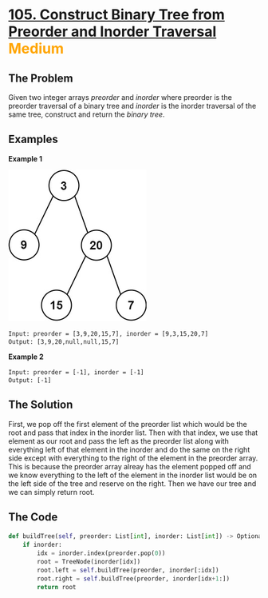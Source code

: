 # [105. Construct Binary Tree from Preorder and Inorder Traversal](https://leetcode.com/problems/construct-binary-tree-from-preorder-and-inorder-traversal/) <span style="color:orange">Medium</span>

## **The Problem**
Given two integer arrays *preorder* and *inorder* where preorder is the preorder traversal of a binary tree and *inorder* is the inorder traversal of the same tree, construct and return the *binary tree*.

## **Examples**
**Example 1**

![exampleImg](tree.jpg)
```
Input: preorder = [3,9,20,15,7], inorder = [9,3,15,20,7]
Output: [3,9,20,null,null,15,7]
```
**Example 2**

```
Input: preorder = [-1], inorder = [-1]
Output: [-1]
```

## **The Solution**
First, we pop off the first element of the preorder list which would be the root and pass that index in the inorder list.
Then with that index, we use that element as our root and pass the left as the preorder list along with everything left of that element in the inorder and do the same on the right side except with everything to the right of the element in the preorder array. This is because the preorder array alreay has the element popped off and we know everything to the left of the element in the inorder list would be on the left side of the tree and reserve on the right.
Then we have our tree and we can simply return root.

## **The Code**

```python
def buildTree(self, preorder: List[int], inorder: List[int]) -> Optional[TreeNode]:
    if inorder:
        idx = inorder.index(preorder.pop(0))
        root = TreeNode(inorder[idx])
        root.left = self.buildTree(preorder, inorder[:idx])
        root.right = self.buildTree(preorder, inorder[idx+1:])
        return root

```